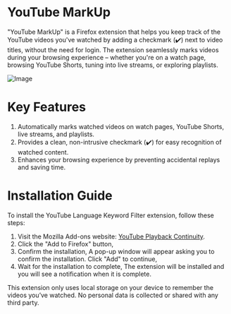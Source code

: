 # YouTube MarkUp
"YouTube MarkUp" is a Firefox extension that helps you keep track of the YouTube videos you've watched by adding a checkmark (✔️) next to video titles, without the need for login. The extension seamlessly marks videos during your browsing experience – whether you're on a watch page, browsing YouTube Shorts, tuning into live streams, or exploring playlists.

![Image](https://github.com/user-attachments/assets/688c102e-5eb2-4c3c-804b-b49bd7f90aa0)

# Key Features
1. Automatically marks watched videos on watch pages, YouTube Shorts, live streams, and playlists.
2. Provides a clean, non-intrusive checkmark (✔️) for easy recognition of watched content.
3. Enhances your browsing experience by preventing accidental replays and saving time.

# Installation Guide

To install the YouTube Language Keyword Filter extension, follow these steps:

1. Visit the Mozilla Add-ons website: [YouTube Playback Continuity](https://addons.mozilla.org/en-US/firefox/addon/youtube-markup/).
2. Click the "Add to Firefox" button,
3. Confirm the installation, A pop-up window will appear asking you to confirm the installation. Click "Add" to continue,
4. Wait for the installation to complete, The extension will be installed and you will see a notification when it is complete.

This extension only uses local storage on your device to remember the videos you’ve watched. No personal data is collected or shared with any third party.

